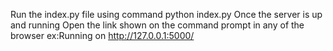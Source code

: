 Run the index.py file using command
    python index.py
Once the server is up and running 
Open the link shown on the command prompt in any of the browser
   ex:Running on http://127.0.0.1:5000/

